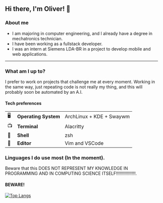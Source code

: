 ## Hi there, I'm Oliver! 👋



### About me
- I am majoring in computer engineering, and I already have a degree in mechatronics technician.
- I have been working as a fullstack developer.
- I was an intern at Siemens LDA-BR in a project to develop mobile and web applications.


---

### What am I up to?
I prefer to work on projects that challenge me at every moment. Working in the same way, just repeating code is not really my thing, and this will probably soon be automated by an A.I.

	
#### Tech preferences

| |                       |                                                           |
|-|-----------------------|-----------------------------------------------------------|
|🖥| **Operating System** | ArchLinux + KDE + Swaywm                              |
|📺| **Terminal**         | Alacritty                                                 |
|🐚| **Shell**            | zsh	                                                      |
|📝| **Editor**           | Vim and VSCode                                            | 


### Linguages I do use most (In the moment).
Beware that this DOES NOT REPRESENT MY KNOWLEDGE IN PROGRAMMING AND IN COMPUTING SCIENCE ITSELF!!!!!!!!!!!!!!!!. 
#### BEWARE!

[![Top Langs](https://github-readme-stats.vercel.app/api/top-langs/?username=olivermaths&langs_count=10&theme=onedark&custom_title=Languages%20I%20use%20most&layout=compact)](https://github.com/olivermaths/github-readme-stats)



<!--
**olivermatheuxs/olivermatheuxs** is a ✨ _special_ ✨ repository because its `README.md` (this file) appears on your GitHub profile.

Here are some ideas to get you started:

- 🔭 I’m currently working on ...
- 🌱 I’m currently learning ...
- 👯 I’m looking to collaborate on ...
- 🤔 I’m looking for help with ...
- 💬 Ask me about ...
- 📫 How to reach me: ...
- 😄 Pronouns: ...
- ⚡ Fun fact: ...
-->
